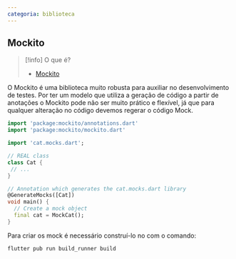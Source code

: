 ```yaml
---
categoria: biblioteca
---
```

## Mockito

> [!info] O que é?
> - [Mockito](https://pub.dev/packages/mockito)

O Mockito é uma biblioteca muito robusta para auxiliar no desenvolvimento de testes. Por ter um modelo que utiliza a geração de código a partir de anotações o Mockito pode não ser muito prático e flexível, já que para qualquer alteração no código devemos regerar o código Mock.

```dart
import 'package:mockito/annotations.dart'
import 'package:mockito/mockito.dart'

import 'cat.mocks.dart';

// REAL class
class Cat {
 // ...
}

// Annotation which generates the cat.mocks.dart library
@GenerateMocks([Cat])
void main() {
  // Create a mock object
  final cat = MockCat();
}
```

Para criar os mock é necessário construí-lo no com o comando:

```ps1
flutter pub run build_runner build
```